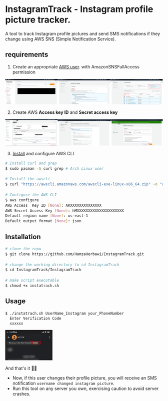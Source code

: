 # InstagramTrack - Instagram profile picture tracker.

A tool to track Instagram profile pictures and send SMS notifications if they change using AWS SNS (Simple Notification Service).

## requirements
1) Create an appropriate [AWS user](https://console.aws.amazon.com/iam/). with AmazonSNSFullAccess permission

<p align="center">
<img src="https://github.com/HamzaHerbawi/InstagramTrack/blob/master/images/1.png"/>
</a>
</p>

2) Create AWS **Access key ID** and **Secret access key**

   <p align="center">
<img src="https://github.com/HamzaHerbawi/InstagramTrack/blob/master/images/2.png"/>
</a>
</p>

3) [Install](https://docs.aws.amazon.com/cli/latest/userguide/getting-started-install.html) and configure AWS CLI
  
  ```bash
  # Install curl and grep
  $ sudo pacman -S curl grep # Arch Linux user

  # Install the awscli
  $ curl "https://awscli.amazonaws.com/awscli-exe-linux-x86_64.zip" -o "awscliv2.zip" && unzip awscliv2.zip && sudo ./aws/install
  
  # Configure the AWS CLI
  $ aws configure
  AWS Access  Key ID [None]: AKXXXXXXXXXXXXXX
  AWS Secret Access Key [None]: hMXXXXXXXXXXXXXXXXXXXXX
  Default region name [None]: us-east-1
  Default output format [None]: json
  ```
## Installation

```bash
# clone the repo
$ git clone https://github.com/HamzaHerbawi/InstagramTrack.git

# change the working directory to cd InstagramTrack
$ cd InstagramTrack/InstagramTrack

# make script executable
$ chmod +x instatrack.sh
```
## Usage

```console
$ ./instatrach.sh UserName_Instagram your_PhoneNumber
  Enter Verification Code
  xxxxxx
```
   <p>
<img width="30%" height="70%" src="https://github.com/HamzaHerbawi/InstagramTrack/blob/master/images/3.jpg"/>
</a>
</p>

And that's it 🎉🎉

- Now, if this user changes their profile picture, you will receive an SMS notification `username changed instagram picture`.
- Run this tool on any server you own, exercising caution to avoid server crashes.

